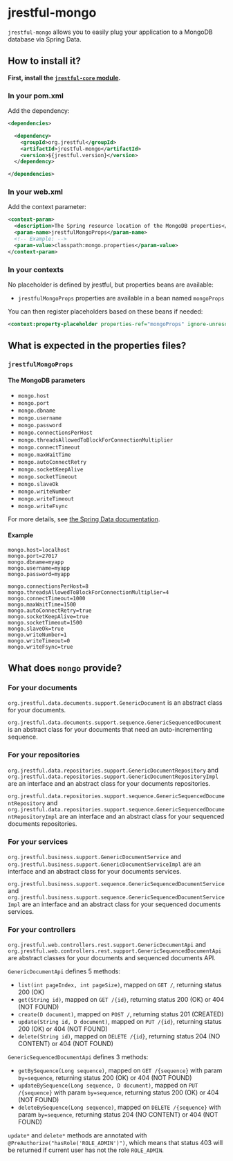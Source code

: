 # jrestful-mongo

`jrestful-mongo` allows you to easily plug your application to a MongoDB database via Spring Data.

## How to install it?

**First, install the [`jrestful-core` module](https://github.com/jrestful/server/tree/master/core).**

### In your pom.xml

Add the dependency:

```xml
<dependencies>

  <dependency>
    <groupId>org.jrestful</groupId>
    <artifactId>jrestful-mongo</artifactId>
    <version>${jrestful.version}</version>
  </dependency>

</dependencies>
```

### In your web.xml

Add the context parameter:

```xml
<context-param>
  <description>The Spring resource location of the MongoDB properties</description>
  <param-name>jrestfulMongoProps</param-name>
  <!-- Example: -->
  <param-value>classpath:mongo.properties</param-value>
</context-param>
```

### In your contexts

No placeholder is defined by jrestful, but properties beans are available:

 - `jrestfulMongoProps` properties are available in a bean named `mongoProps`

You can then register placeholders based on these beans if needed:

```xml
<context:property-placeholder properties-ref="mongoProps" ignore-unresolvable="true" />
```

## What is expected in the properties files?

### `jrestfulMongoProps`

#### The MongoDB parameters

 - `mongo.host`
 - `mongo.port`
 - `mongo.dbname`
 - `mongo.username`
 - `mongo.password`
 - `mongo.connectionsPerHost`
 - `mongo.threadsAllowedToBlockForConnectionMultiplier`
 - `mongo.connectTimeout`
 - `mongo.maxWaitTime`
 - `mongo.autoConnectRetry`
 - `mongo.socketKeepAlive`
 - `mongo.socketTimeout`
 - `mongo.slaveOk`
 - `mongo.writeNumber`
 - `mongo.writeTimeout`
 - `mongo.writeFsync`

For more details, see [the Spring Data documentation](http://docs.spring.io/spring-data/data-mongo/docs/1.6.2.RELEASE/reference/html/).

#### Example

```properties
mongo.host=localhost
mongo.port=27017
mongo.dbname=myapp
mongo.username=myapp
mongo.password=myapp

mongo.connectionsPerHost=8
mongo.threadsAllowedToBlockForConnectionMultiplier=4
mongo.connectTimeout=1000
mongo.maxWaitTime=1500
mongo.autoConnectRetry=true
mongo.socketKeepAlive=true
mongo.socketTimeout=1500
mongo.slaveOk=true
mongo.writeNumber=1
mongo.writeTimeout=0
mongo.writeFsync=true
```

## What does `mongo` provide?

### For your documents

`org.jrestful.data.documents.support.GenericDocument` is an abstract class for your documents.

`org.jrestful.data.documents.support.sequence.GenericSequencedDocument` is an abstract class for your documents that need an auto-incrementing sequence.

### For your repositories

`org.jrestful.data.repositories.support.GenericDocumentRepository` and `org.jrestful.data.repositories.support.GenericDocumentRepositoryImpl` are an interface and an abstract class for your documents repositories.

`org.jrestful.data.repositories.support.sequence.GenericSequencedDocumentRepository` and `org.jrestful.data.repositories.support.sequence.GenericSequencedDocumentRepositoryImpl` are an interface and an abstract class for your sequenced documents repositories.

### For your services

`org.jrestful.business.support.GenericDocumentService` and `org.jrestful.business.support.GenericDocumentServiceImpl` are an interface and an abstract class for your documents services.

`org.jrestful.business.support.sequence.GenericSequencedDocumentService` and `org.jrestful.business.support.sequence.GenericSequencedDocumentServiceImpl` are an interface and an abstract class for your sequenced documents services.

### For your controllers

`org.jrestful.web.controllers.rest.support.GenericDocumentApi` and `org.jrestful.web.controllers.rest.support.GenericSequencedDocumentApi` are abstract classes for your documents and sequenced documents API.

`GenericDocumentApi` defines 5 methods:

 - `list(int pageIndex, int pageSize)`, mapped on `GET /`, returning status 200 (OK)
 - `get(String id)`, mapped on `GET /{id}`, returning status 200 (OK) or 404 (NOT FOUND)
 - `create(D document)`, mapped on `POST /`, returning status 201 (CREATED)
 - `update(String id, D document)`, mapped on `PUT /{id}`, returning status 200 (OK) or 404 (NOT FOUND)
 - `delete(String id)`, mapped on `DELETE /{id}`, returning status 204 (NO CONTENT) or 404 (NOT FOUND)

`GenericSequencedDocumentApi` defines 3 methods:

 - `getBySequence(Long sequence)`, mapped on `GET /{sequence}` with param `by=sequence`, returning status 200 (OK) or 404 (NOT FOUND)
 - `updateBySequence(Long sequence, D document)`, mapped on `PUT /{sequence}` with param `by=sequence`, returning status 200 (OK) or 404 (NOT FOUND)
 - `deleteBySequence(Long sequence)`, mapped on `DELETE /{sequence}` with param `by=sequence`, returning status 204 (NO CONTENT) or 404 (NOT FOUND)

`update*` and `delete*` methods are annotated with `@PreAuthorize("hasRole('ROLE_ADMIN')")`, which means that status 403 will be returned if current user has not the role `ROLE_ADMIN`.
